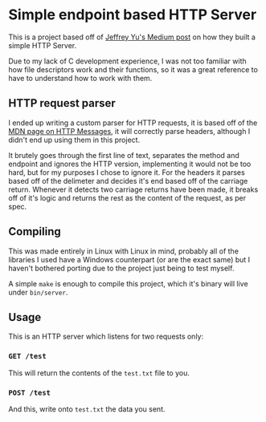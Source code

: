 # Simple endpoint based HTTP Server

This is a project based off of [Jeffrey Yu's Medium post](https://jeffreyzepengyu.medium.com/how-i-built-a-simple-http-server-from-scratch-using-c-e279569464ca) on how they built a simple HTTP Server.

Due to my lack of C development experience, I was not too familiar with how file descriptors work and their functions,
so it was a great reference to have to understand how to work with them.

## HTTP request parser

I ended up writing a custom parser for HTTP requests, it is based off of the [MDN page on HTTP Messages](https://developer.mozilla.org/en-US/docs/Web/HTTP/Messages), it will correctly parse headers, although I didn't end up using them in this project.

It brutely goes through the first line of text, separates the method and endpoint and ignores the HTTP version,
implementing it would not be too hard, but for my purposes I chose to ignore it. For the headers it parses based off of
the delimeter and decides it's end based off of the carriage return. Whenever it detects two carriage returns have been
made, it breaks off of it's logic and returns the rest as the content of the request, as per spec.

## Compiling

This was made entirely in Linux with Linux in mind, probably all of the libraries I used have a Windows counterpart (or
are the exact same) but I haven't bothered porting due to the project just being to test myself.

A simple `make` is enough to compile this project, which it's binary will live under `bin/server`.

## Usage

This is an HTTP server which listens for two requests only:

### `GET /test`

This will return the contents of the `test.txt` file to you.

### `POST /test`

And this, write onto `test.txt` the data you sent.
